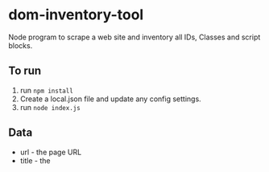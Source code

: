 # dom-inventory-tool
Node program to scrape a web site and inventory all IDs, Classes and script blocks.


## To run
1. run `npm install`
2. Create a local.json file and update any config settings.
2. run `node index.js`

## Data
* url - the page URL
* title - the <title> element
* contentid - the percussion content id
* type - the percussion content type
* script_blocks - the raw <script> tags
* script_strings - any "content" elements 


## To query
```
//All of these are a POST to 
//http://ESHOST:9200/dominventory_v1/_search

//Finding a specific identifier on a page:
//NOTE: Identifiers are tokenized, so if you want s.prop10,
//search for prop10, and not s.prop10
{
  "query": 
	{ "match": { "script_identifiers._fulltext": "prop10" } }
}

//Search for text in string
{
  "query": 
	{ "match": { "script_strings._fulltext": "dropdowncc" } }
  
}

//Get all identifiers
{
  "aggs": {
	"identifiers": {
		"terms": { "field" : "script_identifiers", "size": 50000 }
		
	}
  }
}

//Get all templates that reference the pdq-hp-patient-toggle class
{
  "query": {
	"term": { "classes": "pdq-hp-patient-toggle" }
  },
  "aggs": {
	"identifiers": {
		"terms": { "field" : "template", "size": 50000 }
		
	}
  }
}

//Same as above without hits
{
  "size": 0,
  "query": {
	"term": { "classes": "pdq-hp-patient-toggle" }
  },
  "aggs": {
	"identifiers": {
		"terms": { "field" : "template", "size": 50000 }
		
	}
  }
}
```
